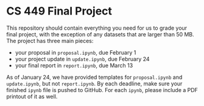 # CS 449 Final Project

This repository should contain everything you need for us to grade your final
project, with the exception of any datasets that are larger than 50 MB. The
project has three main pieces:

- your proposal in `proposal.ipynb`, due February 1
- your project update in `update.ipynb`, due February 24
- your final report in `report.ipynb`, due March 13

As of January 24, we have provided templates for `proposal.ipynb` and
`update.ipynb`, but not `report.ipynb`. By each deadline, make sure your
finished `ipynb` file is pushed to GitHub. For each `ipynb`, please
include a PDF printout of it as well.
